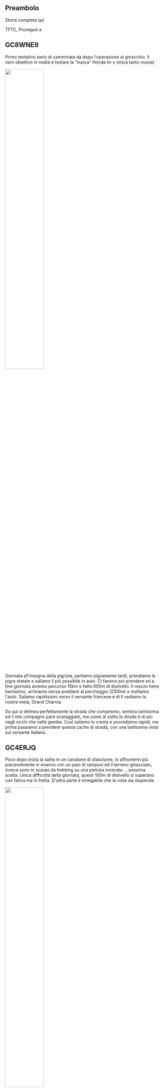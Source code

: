 ## Preambolo
Storia completa qui

TFTC, Prosegue a 

## GC8WNE9

Primo tentativo serio di camminata da dopo l'operazione al ginocchio.
Il vero obiettivo in realtà è testare la "nuova" Honda hr-v (mica tanto nuova)

<img src="images/honda_parcheggio.jpeg" width="50%" >

Giornata all'insegna della pigrizia, partiamo pigramente tardi, prendiamo la pigra statale e saliamo il più possibile in auto. Ci faremo poi prendere ed a fine giornata avremo percorso 15km e fatto 600m di dislivello.
Il mezzo tiene benissimo, arriviamo senza problemi al parcheggio (2100m) e molliamo l'auto.
Saliamo rapidissimi verso il versante francese e di lì vediamo la nostra meta, Grand Charvia.

Da qui si delinea perfettamente la strada che compiremo, sembra tantissima ed il mio compagno pare scoraggiato, ma come al solito la strada è di più negli occhi che nelle gambe.
Così saliamo in cresta e procediamo rapidi, ma prima passiamo a prendere questa cache di strada, con una bellissima vista sul versante italiano.

## GC4ERJQ

Poco dopo inizia la salita in un canalone di sfasciume, lo affronterei più piacevolmente in inverno con un paio di ramponi ed il terreno ghiacciato, invece sono in scarpe da trekking su una pietraia innevata ... pessima scelta.
Unica difficoltà della giornata, questi 100m di dislivello si superano con fatica ma in fretta.
D'altra parte è innegabile che la vista sia stupenda.

<img src="images/canalone_saurell.jpg" width="50%" >

Superato il canalone ci investe un forte vento che rende molto scomoda la ricerca e che ci accompagnerà per il resto della nostra permanenza in Francia, per fortuna però non fa freddo.
La ricerca della cache è tutt'altro che semplice, nonostante le coordinate precise. Veniamo molto aiutati da una foto di un log che ci permette di individuare la roccia giusta. Una volta individuata la spaziosa cache è nelle nostre mani.

Infine si sale in vetta, per mangiare un panino e godersi la vista, purtroppo un po' nebbiosa, comunque siamo molto contenti di aver raggiunto il semplice  obiettivo della giornata. Giornata che è tutt'altro che finita.

<img src="images/vetta.jpg" width="45%" >
<img src="images/selfie_vetta.jpg" width="45%" >

## GC4ERK4
Scediamo dalla Grand Charvia e ci dirigiamo a "Le rocher de l'Aigle", posto che conosco molto molto bene, ma solo d'inverno.
Infatti fin da quando sono bambino i miei genitori mi hanno sempre portato a sciare a Monginevro e questo luogo l'ho visto tante tante volte, ma sempre imbiancatissimo.
Fa molto ridere soprattutto guardare i cartelli, di solito alti poco più di un metro, poichè sepolti dalla neve, che ora svettano sopra le nostre teste.

Dopo una puntata all'ovovia per una foto ricordo da mandare ai miei genitori scendiamo di dislivello fino alla cache.

<img src="images/canalone_saurell.jpg" width="50%" >

Le coordinate sono precise e la foto spoiler eloquente, ma noi siamo presi da cecità temporanea e non troviamo assolutamente nulla per diversi minuti.
Non riusciamo nemmeno a far combaciare la foto spoiler con l'ambiente circostante.
Nel frattempo i nuvoloni neri si spostano verso di noi e temiamo l'arrivo della pioggia.

Finalmente Giuliano individua un sospetto ammasso di rocce e trova la cache, firmiamo e possiamo continuare il nostro giro.
Logbook troppo umido per firmarlo. allego fotolog.

## GC4HMQ4
Il colletto verde, la piccola stradina che da "le rocher de l'Aigle" porta ad una pista nera bellissima e molto apprezzata (anche se spesso ghiacciata).
A guardarlo d'estate sembra impossibile scendere il pendio sciando, a piedi non so se oserei scendere "dritto per dritto".

A GZ c'è stata una frana ed il ritrovamento non è facile, inoltre inizia a piovigginare. Io non ho la giacca impermeabile perchè me la sono bellamente dimenticata, così prego che sia solo una pioggerellina lieve e passeggera.
Le mie preghiere vengono ascoltate e qualche minuto dopo smette.

Sulla strada di discesa trovo abbandonato un paletto di "pericolo" di quelli usati sulle piste da sci.
Per quanto mi piaccia tale sport e lo pratichi da anni sono sempre stato molto critico dell'abuso compiuto dagli impianti sciistici. Questi deturpano la montagna ed hanno uno scarso rispetto dell'ambiente, ad esempio abbandonando senza cura i loro rifiuti sui pendii.
Chè dire? ultimamente sto abbandonando questa disciplina proprio per non finanziare più un business che sfrutta in maniera così irrispettosa la montagna.

<img src="images/bandiera.png" width="50%" >

## GC8WNDR
Torniamo sul versante italiano e passiamo per questa particolare struttura, la cosa più notevole è la neve che in questo periodo è ancora presente ed ancora profonda, ma senza troppa fatica raggiungiamo GZ,
La cache si fa presto trovare e siamo subito in cammino verso il Col Saurell.

## GC8WNDX
"La traversata", sì, nome adatto.
Infatti venendo dal colletto verde per ritornare al Saurell compiamo un vero e proprio traverso su diverse colate ghiacciate.
Per Giuliano il problema è limitato, per quanto non sia semplice passare lui ha gli scarponi ed a calci riesce a crearsi dei piccoli gradini nel ghiaccio.
Io come ho detto in un'altro log non sono attrezzato (scarpe da avvicinamento) perciò seguo lui sfruttando i suoi gradini, ma ad un certo punto la neve cede ed io scivolo.
Per fortuna piantando le unghie come gatto silvestro mi arresto dopo pochi centimetri e mi evito uno scivolone di parecchi metri.

Superate le colate ghiacciate si torna sul sentiero e possiamo proseguire fino a GZ dove la cache si trova subito grazie alle foto spoiler.
Qui ci dividiamo, Giuliano torna a Sfera Mirage, io scavallo verso il lago Gignoux alla ricerca di due cache che il mio amico ha già trovato.

## GC2W8FZ
Abbandoniamo il 2024 e facciamo un salto di 6 anni, 2018.
Dopo l'esame di maturità io ed un gruppo di amici prendiamo le tende e rimaniamo a campeggiare per una settimana sotto capanna Mautino.
Siamo tutti camminatori, ma i piaceri della festa e dell'alcool ci tentano, così in quella settimana facciamo solo due gite, una delle quali al lago Gignoux.

Ricordo con affetto quel tempo, mi ricorda un bel periodo della mia vita e sopratutto mi ricorda quegli amici, così sono molto determinato a tornare a questo lago.
Così determinato da separarmi temporaneamente dal mio compagno di camminata e allungare un po' facendo questa deviazione.
Mentre rifletto sul tempo che è passato raggiungo di corsa il lago e mi viene un'idea. Fare una foto nella stessa posa della foto scattata nel 2018

<img src="images/collage.jpg" width="50%" >

## GC2W8GA
Dopo il lago Gignoux mi dirigo da solo al prossimo lago.
Dalla radio Giuliano mi fa sapere di essere giunto a Sfera Mirage ed io in breve supero il colle e ci possiamo vedere.

Nasce così un'idea stupida, trovare la cache senza usare il gps, sarà Giuliano da 1 km circa di distanza a dirmi dove andare via radio.
Pessima idea, pessima.
Infatti finisco molto più a sud di dove dovrei, dopo una decina di minuti rinunciamo a questa balzana idea.

<img src="images/lac_saurell_sfera.jpg" width="50%" >

Tornato al fedele GPS individuo il posto, però negli anni il ginepro è morto e lo spoiler non è più attuale.
Comunque la cache è lì in zona e spostando qualche sasso la trovo.
Trovo e "firmo" (fotolog perchè la cache era impossibile da firmare) l'ultima cache di questa giornata.
O forse no? 


## GC2W8GT

Torniamo in auto e non siamo stanchi. Abbiamo due scelte: Tornare verso casa facendo qualche park and grab oppure cercare una cache vicina e camminare ancora.
La scelta ricade ovviamente sulla seconda.
Così ripartiamo da capanna Mautino alla volta di questi 3 laghi minacciati da dei nuvoloni neri che promettono pioggia.
Sulla strada assistiamo anche ad un abbandono minorile, mamma papera quando ci vede scappa, seminando gli anatroccoli che non riescono a starle dietro. Complimenti mamma papera.... 

Poco prima di GZ si apre a noi uno spettacolo incredibile, la vallata sulla sinistra si apre su delle cime a picco, con delle pareti verticali, a destra invece una grossa pianura che finisce bruscamente alle pendici di una grossa pietraia.
In tutto ciò i tre laghetti, con un affioramento di pietre in centro, proprio lì si trova la cache.
Non posso che lasciare un FP per il fantastico posto.

Troviamo la foto spoiler, ma non troviamo assolutamente la cache.
Cerchiamo in ogni anfratto possibile, ma proprio non c'è.
Scoraggiati decidiamo di chiedere all'owner il permesso di fare un ripristino, ma non c'è campo.
Vabbè, noi inseriamo il ripristino e mandiamo spiegazioni dettagliate all'owner, se a lui non andrà bene cancelleremo il log.

Grazie di averci fatto scoprire questo magnifico posto. TFTC
Torniamo indietro che ha iniziato a piovere, ma riusciamo a giungere al'auto non troppo bagnati. 